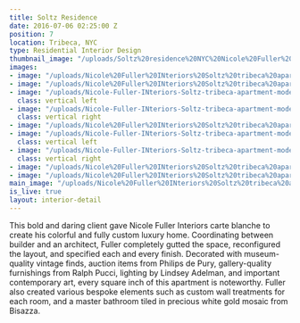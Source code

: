 ```yaml
---
title: Soltz Residence
date: 2016-07-06 02:25:00 Z
position: 7
location: Tribeca, NYC
type: Residential Interior Design
thumbnail_image: "/uploads/Soltz%20residence%20NYC%20Nicole%20Fuller%20Interiors.jpg"
images:
- image: "/uploads/Nicole%20Fuller%20INteriors%20Soltz%20tribeca%20apartment%20modern%20furniture%20design%20living%20room.jpg"
- image: "/uploads/Nicole%20Fuller%20INteriors%20Soltz%20tribeca%20apartment%20modern%20furniture%20design%20master%20bedroom%20gold.jpg"
- image: "/uploads/Nicole-Fuller-INteriors-Soltz-tribeca-apartment-modern-furniture-design-black-office.jpg"
  class: vertical left
- image: "/uploads/Nicole-Fuller-INteriors-Soltz-tribeca-apartment-modern-furniture-design-gold-red-master-bathroom.jpg"
  class: vertical right
- image: "/uploads/Nicole%20Fuller%20INteriors%20Soltz%20tribeca%20apartment%20modern%20furniture%20design%20kitchen-8b2f5f.jpg"
- image: "/uploads/Nicole-Fuller-INteriors-Soltz-tribeca-apartment-modern-furniture-design-stripe-vases.jpg"
  class: vertical left
- image: "/uploads/Nicole-Fuller-INteriors-Soltz-tribeca-apartment-modern-furniture-design-grey-swivel-chair.jpg"
  class: vertical right
- image: "/uploads/Nicole%20Fuller%20INteriors%20Soltz%20tribeca%20apartment%20modern%20furniture%20design%20gold%20foyer%20hall.jpg"
- image: "/uploads/Nicole%20Fuller%20INteriors%20Soltz%20tribeca%20apartment%20modern%20furniture%20design%20black%20walls%20sofa%20indian%20colors.jpg"
main_image: "/uploads/Nicole%20Fuller%20INteriors%20Soltz%20tribeca%20apartment%20modern%20furniture%20design%20vintage%20orange%20chairs.jpg"
is_live: true
layout: interior-detail
---
```


This bold and daring client gave Nicole Fuller Interiors carte blanche to create his colorful and fully custom luxury home. Coordinating between builder and an architect, Fuller completely gutted the space, reconfigured the layout, and specified each and every finish. Decorated with museum-quality vintage finds, auction items from Philips de Pury, gallery-quality furnishings from Ralph Pucci, lighting by Lindsey Adelman, and important contemporary art, every square inch of this apartment is noteworthy. Fuller also created various bespoke elements such as custom wall treatments for each room, and a master bathroom tiled in precious white gold mosaic from Bisazza.
